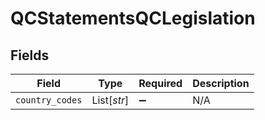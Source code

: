 # QCStatementsQCLegislation


## Fields

| Field              | Type               | Required           | Description        |
| ------------------ | ------------------ | ------------------ | ------------------ |
| `country_codes`    | List[*str*]        | :heavy_minus_sign: | N/A                |
